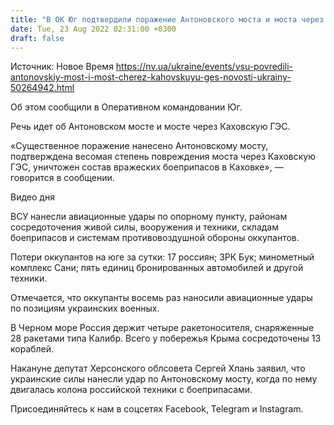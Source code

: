```yaml
---
title: "В ОК Юг подтвердили поражение Антоновского моста и моста через Каховскую ГЭС"
date: Tue, 23 Aug 2022 02:31:00 +0300
draft: false
---
```

Источник: Новое Время https://nv.ua/ukraine/events/vsu-povredili-antonovskiy-most-i-most-cherez-kahovskuyu-ges-novosti-ukrainy-50264942.html


Об этом сообщили в Оперативном командовании Юг. 

Речь идет об Антоновском мосте и мосте через Каховскую ГЭС.

«Существенное поражение нанесено Антоновскому мосту, подтверждена весомая степень повреждения моста через Каховскую ГЭС, уничтожен состав вражеских боеприпасов в Каховке», — говорится в сообщении.

 Видео дня   

ВСУ нанесли авиационные удары по опорному пункту, районам сосредоточения живой силы, вооружения и техники, складам боеприпасов и системам противовоздушной обороны оккупантов.

Потери оккупантов на юге за сутки: 17 россиян; ЗРК Бук; минометный комплекс Сани; пять единиц бронированных автомобилей и другой техники.

Отмечается, что оккупанты восемь раз наносили авиационные удары по позициям украинских военных.

В Черном море Россия держит четыре ракетоносителя, снаряженные 28 ракетами типа Калибр. Всего у побережья Крыма сосредоточены 13 кораблей.

Накануне депутат Херсонского облсовета Сергей Хлань заявил, что украинские силы нанесли удар по Антоновскому мосту, когда по нему двигалась колона российской техники с боеприпасами.

Присоединяйтесь к нам в соцсетях Facebook, Telegram и Instagram.
